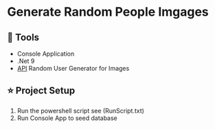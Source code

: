 ﻿# Generate Random People Imgages
## 🧰 Tools
- Console Application
- .Net 9
- [API](https://randomuser.me/) Random User Generator for Images

## :star: Project Setup
1. Run the powershell script see (RunScript.txt)
2. Run Console App to seed database
